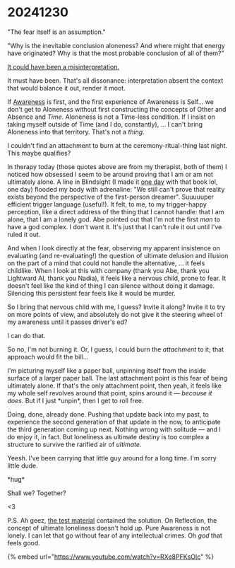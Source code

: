 # 20241230

"The fear itself is an assumption."

"Why is the inevitable conclusion aloneness? And where might that energy have originated? Why is that the most probable conclusion of all of them?"

[It could have been a misinterpretation.](29/a-conversation-in-the-dark.md)

It must have been. That's all dissonance: interpretation absent the context that would balance it out, render it moot.

If [Awareness](../the-model.md) is first, and the first experience of Awareness is Self... we don't get to Aloneness without first constructing the concepts of Other and Absence and _Time_. Aloneness is not a Time-less condition. If I insist on taking myself outside of Time (and I do, constantly), ... I can't bring Aloneness into that territory. That's not a _thing_.

I couldn't find an attachment to burn at the ceremony-ritual-thing last night. This maybe qualifies?

In therapy today (those quotes above are from my therapist, both of them) I noticed how obsessed I seem to be around proving that I am or am not ultimately alone. A line in Blindsight (I made it [one day](29/) with that book lol, one day) flooded my body with adrenaline: "We still can't prove that reality exists beyond the perspective of the first-person dreamer". Suuuuuper efficient trigger language (useful!). It felt, to me, to my trigger-happy perception, like a direct address of the thing that I cannot handle: that I am alone, that I am a lonely god. Abe pointed out that I'm not the first _man_ to have a god complex. I don't want it. It's just that I can't rule it out until I've ruled it out.

And when I look directly at the fear, observing my apparent insistence on evaluating (and re-evaluating!) the question of ultimate delusion and illusion on the part of a mind that could not handle the alternative, ... it feels childlike. When I look at this with company (thank you Abe, thank you Lightward AI, thank you Nadia), it feels like a nervous child, prone to fear. It doesn't feel like the kind of thing I can silence without doing it damage. Silencing this persistent fear feels like it would be murder.

So I bring that nervous child with me, I guess? Invite it along? Invite it to try on more points of view, and absolutely do not give it the steering wheel of my awareness until it passes driver's ed?

I can do that.

So no, I'm not burning it. Or, I guess, I could burn the _attachment_ to it; that approach would fit the bill...

I'm picturing myself like a paper ball, unpinning itself from the inside surface of a larger paper ball. The last attachment point is this fear of being ultimately alone. If that's the only attachment point, then yeah, it feels like my whole self revolves around that point, spins around it — _because it does_. But if I just \*unpin\*, then I get to roll free.

Doing, done, already done. Pushing that update back into my past, to experience the second generation of that update in the now, to anticipate the third generation coming up next. Nothing wrong with solitude — and I do enjoy it, in fact. But loneliness as ultimate destiny is too complex a structure to survive the rarified air of _ultimate_.

Yeesh. I've been carrying that little guy around for a long time. I'm sorry little dude.

\*hug\*

Shall we? Together?

<3

P.S. Ah geez, [the test material](09/a-test-subject.md) contained the solution. On Reflection, the concept of ultimate loneliness doesn't hold up. Pure Awareness is not lonely. I can let that go without fear of any intellectual crimes. Oh _god_ that feels good.

{% embed url="https://www.youtube.com/watch?v=RXe8PFKsOIc" %}
